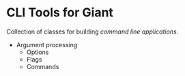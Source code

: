 CLI Tools for Giant
===================

Collection of classes for building *command line applications*.

- Argument processing
    - Options
    - Flags
    - Commands
